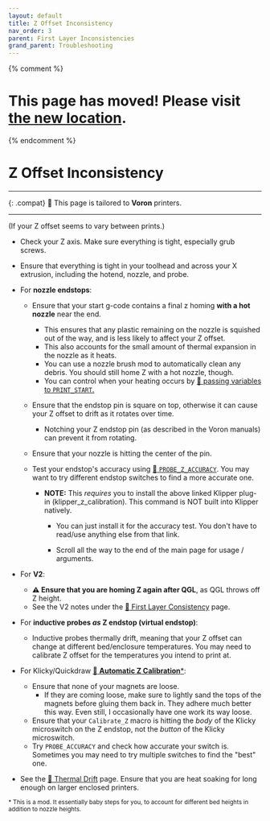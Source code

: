 ```yaml
---
layout: default
title: Z Offset Inconsistency
nav_order: 3
parent: First Layer Inconsistencies
grand_parent: Troubleshooting
---
```

{% comment %} 
# This page has moved! Please visit [the new location](https://ellis3dp.com/Print-Tuning-Guide/articles/troubleshooting/first_layer_squish_consistency_issues/z_offset_inconsistency.html).
{% endcomment %}
# Z Offset Inconsistency
---

{: .compat}
:dizzy: This page is tailored to **Voron** printers.

---

(If your Z offset seems to vary between prints.)

- Check your Z axis. Make sure everything is tight, especially grub screws.

- Ensure that everything is tight in your toolhead and across your X extrusion, including the hotend, nozzle, and probe.
- For **nozzle endstops**:
    - Ensure that your start g-code contains a final z homing **with a hot nozzle** near the end.

        - This ensures that any plastic remaining on the nozzle is squished out of the way, and is less likely to affect your Z offset.
        - This also accounts for the small amount of thermal expansion in the nozzle as it heats.
        - You can use a nozzle brush mod to automatically clean any debris. You should still home Z with a hot nozzle, though.
        - You can control when your heating occurs by [:page_facing_up: passing variables to `PRINT_START`.](../../passing_slicer_variables.md)

    - Ensure that the endstop pin is square on top, otherwise it can cause your Z offset to drift as it rotates over time.

        - Notching your Z endstop pin (as described in the Voron manuals) can prevent it from rotating.

    - Ensure that your nozzle is hitting the center of the pin.

    - Test your endstop's accuracy using [:page_facing_up: `PROBE_Z_ACCURACY`](https://github.com/protoloft/klipper_z_calibration#command-probe_z_accuracy). You may want to try different endstop switches to find a more accurate one.

        - **NOTE:** This *requires* you to install the above linked Klipper plug-in (klipper_z_calibration). This command is NOT built into Klipper natively. 

            - You can just install it for the accuracy test. You don't have to read/use anything else from that link.

            - Scroll all the way to the end of the main page for usage / arguments.

- For **V2**: 
    - **:warning: Ensure that you are homing Z again after QGL**, as QGL throws off Z height.
    - See the V2 notes under the [:page_facing_up: First Layer Consistency](./first_layer_inconsistency) page.

- For **inductive probes *as* Z endstop (virtual endstop)**:
    - Inductive probes thermally drift, meaning that your Z offset can change at different bed/enclosure temperatures. You may need to calibrate Z offset for the temperatures you intend to print at.
    
- For Klicky/Quickdraw [:page_facing_up: **Automatic Z Calibration***](https://github.com/protoloft/klipper_z_calibration):

    - Ensure that none of your magnets are loose.
        - If they are coming loose, make sure to lightly sand the tops of the magnets before gluing them back in. They adhere much better this way. Even still, I occasionally have one work its way loose.
    - Ensure that your `Calibrate_Z` macro is hitting the *body* of the Klicky microswitch on the Z endstop, not the *button* of the Klicky microswitch.
    - Try `PROBE_ACCURACY` and check how accurate your switch is. Sometimes you may need to try multiple switches to find the "best" one.

- See the [:page_facing_up: Thermal Drift](./thermal_drift.md) page. Ensure that you are heat soaking for long enough on larger enclosed printers.

<sup>\* This is a mod. It essentially baby steps for you, to account for different bed heights in addition to nozzle heights.</sup>